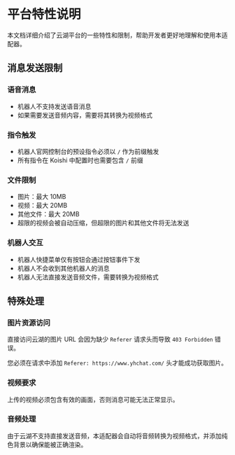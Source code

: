 # 平台特性说明

本文档详细介绍了云湖平台的一些特性和限制，帮助开发者更好地理解和使用本适配器。

## 消息发送限制

### 语音消息
- 机器人不支持发送语音消息
- 如果需要发送音频内容，需要将其转换为视频格式

### 指令触发
- 机器人官网控制台的预设指令必须以 `/` 作为前缀触发
- 所有指令在 Koishi 中配置时也需要包含 `/` 前缀

### 文件限制
- 图片：最大 10MB
- 视频：最大 20MB
- 其他文件：最大 20MB
- 超限的视频会被自动压缩，但超限的图片和其他文件将无法发送

### 机器人交互
- 机器人快捷菜单仅有按钮会通过按钮事件下发
- 机器人不会收到其他机器人的消息
- 机器人无法直接发送音频文件，需要转换为视频格式

## 特殊处理

### 图片资源访问
直接访问云湖的图片 URL 会因为缺少 `Referer` 请求头而导致 `403 Forbidden` 错误。

您必须在请求中添加 `Referer: https://www.yhchat.com/` 头才能成功获取图片。

### 视频要求
上传的视频必须包含有效的画面，否则消息可能无法正常显示。

### 音频处理
由于云湖不支持直接发送音频，本适配器会自动将音频转换为视频格式，并添加纯色背景以确保能被正确渲染。